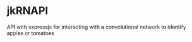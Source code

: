 # jkRNAPI
API with expressjs for interacting with a convolutional network to identify apples or tomatoes
